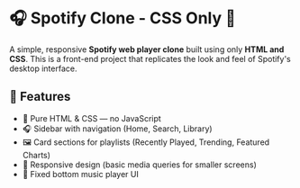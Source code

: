 # 🎧 Spotify Clone - CSS Only 🎵

A simple, responsive **Spotify web player clone** built using only **HTML and CSS**. This is a front-end project that replicates the look and feel of Spotify's desktop interface.


## 🚀 Features

- 🎨 Pure HTML & CSS — no JavaScript
- 🎧 Sidebar with navigation (Home, Search, Library)
- 🖼️ Card sections for playlists (Recently Played, Trending, Featured Charts)
- 📱 Responsive design (basic media queries for smaller screens)
- 🎵 Fixed bottom music player UI


